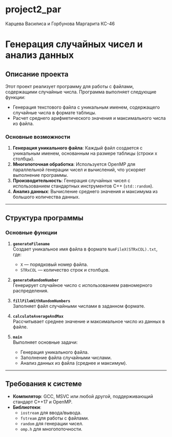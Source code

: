 # project2_par
Карцева Василиса и Горбунова Маргарита КС-46
# Генерация случайных чисел и анализ данных

## Описание проекта
Этот проект реализует программу для работы с файлами, содержащими случайные числа. Программа выполняет следующие функции:
- Генерация текстового файла с уникальным именем, содержащего случайные числа в формате таблицы.
- Расчет среднего арифметического значения и максимального числа из файла.

### Основные возможности
1. **Генерация уникального файла**: Каждый файл создается с уникальным именем, основанным на размере таблицы (строки x столбцы).
2. **Многопоточная обработка**: Используется OpenMP для параллельной генерации чисел и вычислений, что ускоряет выполнение программы.
3. **Производительность**: Генерация случайных чисел с использованием стандартных инструментов C++ (`std::random`).
4. **Анализ данных**: Вычисление среднего значения и максимума из большого количества данных.

---

## Структура программы

### Основные функции
1. **`generateFilename`**  
   Создает уникальное имя файла в формате `NumFileX(STRxCOL).txt`, где:
   - `X` — порядковый номер файла.
   - `STRxCOL` — количество строк и столбцов.

2. **`generateRandomNumber`**  
   Генерирует случайное число с использованием равномерного распределения.

3. **`fillFileWithRandomNumbers`**  
   Заполняет файл случайными числами в заданном формате.

4. **`calculateAverageAndMax`**  
   Рассчитывает среднее значение и максимальное число из данных в файле.

5. **`main`**  
   Выполняет основные задачи:
   - Генерация уникального файла.
   - Заполнение файла случайными числами.
   - Анализ данных из файла (среднее и максимум).

---

## Требования к системе
- **Компилятор**: GCC, MSVC или любой другой, поддерживающий стандарт C++17 и OpenMP.
- **Библиотеки**: 
  - `iostream` для ввода/вывода.
  - `fstream` для работы с файлами.
  - `random` для генерации чисел.
  - `omp.h` для многопоточности.